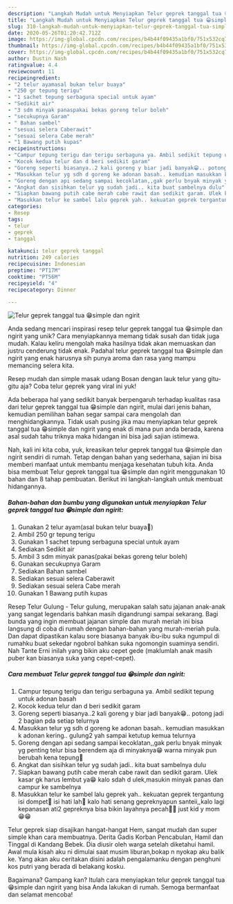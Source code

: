 ```yaml
---
description: "Langkah Mudah untuk Menyiapkan Telur geprek tanggal tua 😁simple dan ngirit Anti Gagal"
title: "Langkah Mudah untuk Menyiapkan Telur geprek tanggal tua 😁simple dan ngirit Anti Gagal"
slug: 310-langkah-mudah-untuk-menyiapkan-telur-geprek-tanggal-tua-simple-dan-ngirit-anti-gagal
date: 2020-05-26T01:20:42.712Z
image: https://img-global.cpcdn.com/recipes/b4b44f09435a1bf0/751x532cq70/telur-geprek-tanggal-tua-😁simple-dan-ngirit-foto-resep-utama.jpg
thumbnail: https://img-global.cpcdn.com/recipes/b4b44f09435a1bf0/751x532cq70/telur-geprek-tanggal-tua-😁simple-dan-ngirit-foto-resep-utama.jpg
cover: https://img-global.cpcdn.com/recipes/b4b44f09435a1bf0/751x532cq70/telur-geprek-tanggal-tua-😁simple-dan-ngirit-foto-resep-utama.jpg
author: Dustin Nash
ratingvalue: 4.4
reviewcount: 11
recipeingredient:
- "2 telur ayamasal bukan telur buaya"
- "250 gr tepung terigu"
- "1 sachet tepung serbaguna special untuk ayam"
- "Sedikit air"
- "3 sdm minyak panaspakai bekas goreng telur boleh"
- "secukupnya Garam"
- " Bahan sambel"
- "sesuai selera Caberawit"
- "sesuai selera Cabe merah"
- "1 Bawang putih kupas"
recipeinstructions:
- "Campur tepung terigu dan terigu serbaguna ya. Ambil sedikit tepung untuk adonan basah"
- "Kocok kedua telur dan d beri sedikit garam"
- "Goreng seperti biasanya..2 kali goreng y biar jadi banyak😁.. potong jadi 2 bagian pda setiap telurnya"
- "Masukkan telur yg sdh d goreng ke adonan basah.. kemudian masukkan k adonan kering.. gulung2 yah sampai ketutup kemua telurnya"
- "Goreng dengan api sedang sampai kecoklatan,,gak perlu bnyak minyak yg penting telur bisa berendem aja di minyaknya😁 warna minyak pun berubah kena tepung🤣"
- "Angkat dan sisihkan telur yg sudah jadi.. kita buat sambelnya dulu"
- "Siapkan bawang putih cabe merah cabe rawit dan sedikit garam. Ulek kasar gk harus lembut ya😁 kalo sdah d ulek,masukin minyak panas dan campur ke sambelnya"
- "Masukkan telur ke sambel lalu geprek yah.. kekuatan geprek tergantung isi dompet🤭 isi hati lah🤣 kalo hati senang gepreknyapun santeii,,kalo lagi kepanasan ati2 gepreknya bisa bikin layahnya pecah🤣🤣 just kid y mom😁😁"
categories:
- Resep
tags:
- telur
- geprek
- tanggal

katakunci: telur geprek tanggal 
nutrition: 249 calories
recipecuisine: Indonesian
preptime: "PT17M"
cooktime: "PT56M"
recipeyield: "4"
recipecategory: Dinner

---
```



![Telur geprek tanggal tua 😁simple dan ngirit](https://img-global.cpcdn.com/recipes/b4b44f09435a1bf0/751x532cq70/telur-geprek-tanggal-tua-😁simple-dan-ngirit-foto-resep-utama.jpg)

Anda sedang mencari inspirasi resep telur geprek tanggal tua 😁simple dan ngirit yang unik? Cara menyiapkannya memang tidak susah dan tidak juga mudah. Kalau keliru mengolah maka hasilnya tidak akan memuaskan dan justru cenderung tidak enak. Padahal telur geprek tanggal tua 😁simple dan ngirit yang enak harusnya sih punya aroma dan rasa yang mampu memancing selera kita.

Resep mudah dan simple masak udang Bosan dengan lauk telur yang gitu-gitu aja? Coba telur geprek yang viral ini yuk!

Ada beberapa hal yang sedikit banyak berpengaruh terhadap kualitas rasa dari telur geprek tanggal tua 😁simple dan ngirit, mulai dari jenis bahan, kemudian pemilihan bahan segar sampai cara mengolah dan menghidangkannya. Tidak usah pusing jika mau menyiapkan telur geprek tanggal tua 😁simple dan ngirit yang enak di mana pun anda berada, karena asal sudah tahu triknya maka hidangan ini bisa jadi sajian istimewa.


Nah, kali ini kita coba, yuk, kreasikan telur geprek tanggal tua 😁simple dan ngirit sendiri di rumah. Tetap dengan bahan yang sederhana, sajian ini bisa memberi manfaat untuk membantu menjaga kesehatan tubuh kita. Anda bisa membuat Telur geprek tanggal tua 😁simple dan ngirit menggunakan 10 bahan dan 8 tahap pembuatan. Berikut ini langkah-langkah untuk membuat hidangannya.

<!--inarticleads1-->

##### Bahan-bahan dan bumbu yang digunakan untuk menyiapkan Telur geprek tanggal tua 😁simple dan ngirit:

1. Gunakan 2 telur ayam(asal bukan telur buaya🤣)
1. Ambil 250 gr tepung terigu
1. Gunakan 1 sachet tepung serbaguna special untuk ayam
1. Sediakan Sedikit air
1. Ambil 3 sdm minyak panas(pakai bekas goreng telur boleh)
1. Gunakan secukupnya Garam
1. Sediakan  Bahan sambel
1. Sediakan sesuai selera Caberawit
1. Sediakan sesuai selera Cabe merah
1. Gunakan 1 Bawang putih kupas


Resep Telur Gulung - Telur gulung, merupakan salah satu jajanan anak-anak yang sangat legendaris bahkan masih digandrungi sampai sekarang. Bagi bunda yang ingin membuat jajanan simple dan murah meriah ini bisa langsung di coba di rumah dengan bahan-bahan yang murah-meriah pula. Dan dapat dipastikan kalau sore biasanya banyak ibu-ibu suka ngumpul di rumahku buat sekedar ngobrol bahkan suka ngomongin suaminya sendiri. Nah Tante Erni inilah yang bikin aku cepet gede (maklumlah anak masih puber kan biasanya suka yang cepet-cepet). 

<!--inarticleads2-->

##### Cara membuat Telur geprek tanggal tua 😁simple dan ngirit:

1. Campur tepung terigu dan terigu serbaguna ya. Ambil sedikit tepung untuk adonan basah
1. Kocok kedua telur dan d beri sedikit garam
1. Goreng seperti biasanya..2 kali goreng y biar jadi banyak😁.. potong jadi 2 bagian pda setiap telurnya
1. Masukkan telur yg sdh d goreng ke adonan basah.. kemudian masukkan k adonan kering.. gulung2 yah sampai ketutup kemua telurnya
1. Goreng dengan api sedang sampai kecoklatan,,gak perlu bnyak minyak yg penting telur bisa berendem aja di minyaknya😁 warna minyak pun berubah kena tepung🤣
1. Angkat dan sisihkan telur yg sudah jadi.. kita buat sambelnya dulu
1. Siapkan bawang putih cabe merah cabe rawit dan sedikit garam. Ulek kasar gk harus lembut ya😁 kalo sdah d ulek,masukin minyak panas dan campur ke sambelnya
1. Masukkan telur ke sambel lalu geprek yah.. kekuatan geprek tergantung isi dompet🤭 isi hati lah🤣 kalo hati senang gepreknyapun santeii,,kalo lagi kepanasan ati2 gepreknya bisa bikin layahnya pecah🤣🤣 just kid y mom😁😁


Telur geprek siap disajikan hangat-hangat Hem, sangat mudah dan super simple khan cara membuatnya. Derita Gadis Korban Pencabulan, Hamil dan Tinggal di Kandang Bebek. Dia diusir oleh warga setelah diketahui hamil. Awal mula kisah aku ni dimulai saat musim liburan,bokap n nyokap aku balik ke. Yang akan aku ceritakan disini adalah pengalamanku dengan penghuni kos putri yang berada di belakang kosku. 

Bagaimana? Gampang kan? Itulah cara menyiapkan telur geprek tanggal tua 😁simple dan ngirit yang bisa Anda lakukan di rumah. Semoga bermanfaat dan selamat mencoba!
